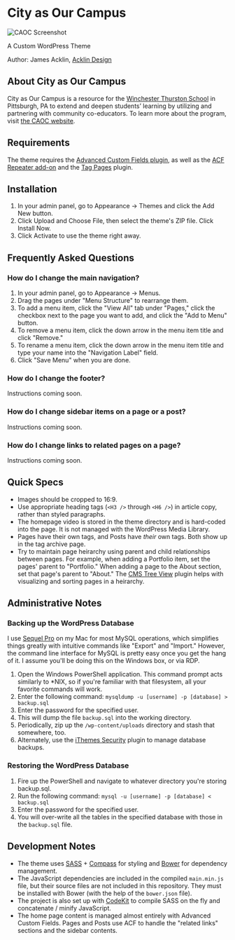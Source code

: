 # City as Our Campus

![CAOC Screenshot](http://dev2.cityasourcampus.org/wp-content/themes/caocpress/screenshot.png)

A Custom WordPress Theme

Author: James Acklin, [Acklin Design](http://www.acklindesign.com)

## About City as Our Campus

City as Our Campus is a resource for the [Winchester Thurston School](http://www.winchesterthurston.org) in Pittsburgh, PA to extend and deepen students’ learning by utilizing and partnering with community co-educators. To learn more about the program, visit [the CAOC website](http://www.cityasourcampus.org/about).

## Requirements

The theme requires the [Advanced Custom Fields plugin](http://www.advancedcustomfields.com/), as well as the [ACF Repeater add-on](http://www.advancedcustomfields.com/add-ons/repeater-field/) and the [Tag Pages](https://wordpress.org/plugins/tag-pages/) plugin.

## Installation

1. In your admin panel, go to Appearance -> Themes and click the Add New button.
2. Click Upload and Choose File, then select the theme's ZIP file. Click Install Now.
3. Click Activate to use the theme right away.

## Frequently Asked Questions

### How do I change the main navigation?

1. In your admin panel, go to Appearance -> Menus.
2. Drag the pages under "Menu Structure" to rearrange them.
3. To add a menu item, click the "View All" tab under "Pages," click the checkbox next to the page you want to add, and click the "Add to Menu" button.
4. To remove a menu item, click the down arrow in the menu item title and click "Remove."
5. To rename a menu item, click the down arrow in the menu item title and type your name into the "Navigation Label" field.
6. Click "Save Menu" when you are done.

### How do I change the footer?
Instructions coming soon.

### How do I change sidebar items on a page or a post?
Instructions coming soon.

### How do I change links to related pages on a page?
Instructions coming soon.

## Quick Specs
- Images should be cropped to 16:9.
- Use appropriate heading tags (`<H3 />` through `<H6 />`) in article copy, rather than styled paragraphs.
- The homepage video is stored in the theme directory and is hard-coded into the page. It is not managed with the WordPress Media Library.
- Pages have their own tags, and Posts have *their* own tags. Both show up in the tag archive page.
- Try to maintain page heirarchy using parent and child relationships between pages. For example, when adding a Portfolio item, set the pages' parent to "Portfolio." When adding a page to the About section, set that page's parent to "About." The [CMS Tree View](https://wordpress.org/plugins/cms-tree-page-view/) plugin helps with visualizing and sorting pages in a heirarchy.

## Administrative Notes

### Backing up the WordPress Database
I use [Sequel Pro](http://www.sequelpro.com/) on my Mac for most MySQL operations, which simplifies things greatly with intuitive commands like "Export" and "Import." However, the command line interface for MySQL is pretty easy once you get the hang of it. I assume you'll be doing this on the Windows box, or via RDP.

1. Open the Windows PowerShell application. This command prompt acts similarly to *NIX, so if you're familiar with that filesystem, all your favorite commands will work.
2. Enter the following command: `mysqldump -u [username] -p [database] > backup.sql`
3. Enter the password for the specified user.
4. This will dump the file `backup.sql` into the working directory.
5. Periodically, zip up the `/wp-content/uploads` directory and stash that somewhere, too.
6. Alternately, use the [iThemes Security](https://wordpress.org/plugins/better-wp-security/) plugin to manage database backups.

### Restoring the WordPress Database

1. Fire up the PowerShell and navigate to whatever directory you're storing backup.sql.
2. Run the following command: `mysql -u [username] -p [database] < backup.sql`
3. Enter the password for the specified user.
4. You will over-write all the tables in the specified database with those in the `backup.sql` file.

## Development Notes
- The theme uses [SASS](http://sass-lang.com/) + [Compass](http://compass-style.org/) for styling and [Bower](http://www.bower.io) for dependency management.
- The JavaScript dependencies are included in the compiled `main.min.js` file, but their source files are not included in this repository. They must be installed with Bower (with the help of the `bower.json` file).
- The project is also set up with [CodeKit](https://incident57.com/codekit/) to compile SASS on the fly and concatenate / minify JavaScript.
- The home page content is managed almost entirely with Advanced Custom Fields. Pages and Posts use ACF to handle the "related links" sections and the sidebar contents.